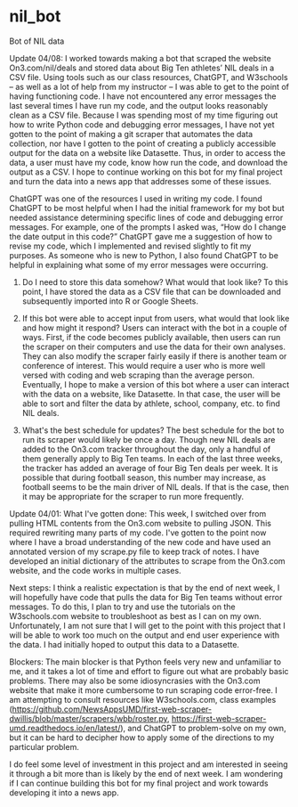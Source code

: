 # nil_bot
Bot of NIL data

Update 04/08:
I worked towards making a bot that scraped the website On3.com/nil/deals and stored data about Big Ten athletes’ NIL deals in a CSV file. Using tools such as our class resources, ChatGPT, and W3schools – as well as a lot of help from my instructor – I was able to get to the point of having functioning code. I have not encountered any error messages the last several times I have run my code, and the output looks reasonably clean as a CSV file. Because I was spending most of my time figuring out how to write Python code and debugging error messages, I have not yet gotten to the point of making a git scraper that automates the data collection, nor have I gotten to the point of creating a publicly accessible output for the data on a website like Datasette. Thus, in order to access the data, a user must have my code, know how run the code, and download the output as a CSV. I hope to continue working on this bot for my final project and turn the data into a news app that addresses some of these issues.

ChatGPT was one of the resources I used in writing my code. I found ChatGPT to be most helpful when I had the initial framework for my bot but needed assistance determining specific lines of code and debugging error messages. For example, one of the prompts I asked was, “How do I change the date output in this code?” ChatGPT gave me a suggestion of how to revise my code, which I implemented and revised slightly to fit my purposes. As someone who is new to Python, I also found ChatGPT to be helpful in explaining what some of my error messages were occurring.

1. Do I need to store this data somehow? What would that look like?
To this point, I have stored the data as a CSV file that can be downloaded and subsequently imported into R or Google Sheets. 

2. If this bot were able to accept input from users, what would that look like and how might it respond?
Users can interact with the bot in a couple of ways. First, if the code becomes publicly available, then users can run the scraper on their computers and use the data for their own analyses. They can also modify the scraper fairly easily if there is another team or conference of interest. This would require a user who is more well versed with coding and web scraping than the average person. Eventually, I hope to make a version of this bot where a user can interact with the data on a website, like Datasette. In that case, the user will be able to sort and filter the data by athlete, school, company, etc. to find NIL deals.

3. What's the best schedule for updates?
The best schedule for the bot to run its scraper would likely be once a day. Though new NIL deals are added to the On3.com tracker throughout the day, only a handful of them generally apply to Big Ten teams. In each of the last three weeks, the tracker has added an average of four Big Ten deals per week. It is possible that during football season, this number may increase, as football seems to be the main driver of NIL deals. If that is the case, then it may be appropriate for the scraper to run more frequently.

Update 04/01:
What I've gotten done: This week, I switched over from pulling HTML contents from the On3.com website to pulling JSON. This required rewriting many parts of my code. I've gotten to the point now where I have a broad understanding of the new code and have used an annotated version of my scrape.py file to keep track of notes. I have developed an initial dictionary of the attributes to scrape from the On3.com website, and the code works in multiple cases.

Next steps: I think a realistic expectation is that by the end of next week, I will hopefully have code that pulls the data for Big Ten teams without error messages. To do this, I plan to try and use the tutorials on the W3schools.com website to troubleshoot as best as I can on my own. Unfortunately, I am not sure that I will get to the point with this project that I will be able to work too much on the output and end user experience with the data. I had initially hoped to output this data to a Datasette.

Blockers: The main blocker is that Python feels very new and unfamiliar to me, and it takes a lot of time and effort to figure out what are probably basic problems. There may also be some idiosyncrasies with the On3.com website that make it more cumbersome to run scraping code error-free. I am attempting to consult resources like W3schools.com, class examples (https://github.com/NewsAppsUMD/first-web-scraper-dwillis/blob/master/scrapers/wbb/roster.py, https://first-web-scraper-umd.readthedocs.io/en/latest/), and ChatGPT to problem-solve on my own, but it can be hard to decipher how to apply some of the directions to my particular problem.

I do feel some level of investment in this project and am interested in seeing it through a bit more than is likely by the end of next week. I am wondering if I can continue building this bot for my final project and work towards developing it into a news app.